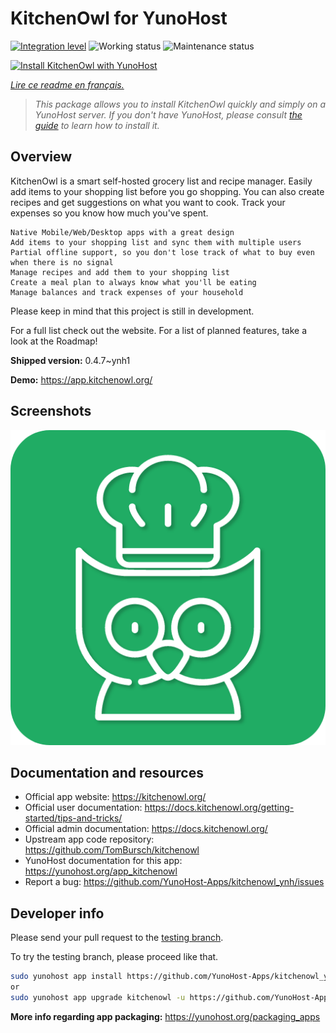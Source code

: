 <!--
N.B.: This README was automatically generated by https://github.com/YunoHost/apps/tree/master/tools/README-generator
It shall NOT be edited by hand.
-->

# KitchenOwl for YunoHost

[![Integration level](https://dash.yunohost.org/integration/kitchenowl.svg)](https://dash.yunohost.org/appci/app/kitchenowl) ![Working status](https://ci-apps.yunohost.org/ci/badges/kitchenowl.status.svg) ![Maintenance status](https://ci-apps.yunohost.org/ci/badges/kitchenowl.maintain.svg)

[![Install KitchenOwl with YunoHost](https://install-app.yunohost.org/install-with-yunohost.svg)](https://install-app.yunohost.org/?app=kitchenowl)

*[Lire ce readme en français.](./README_fr.md)*

> *This package allows you to install KitchenOwl quickly and simply on a YunoHost server.
If you don't have YunoHost, please consult [the guide](https://yunohost.org/#/install) to learn how to install it.*

## Overview

KitchenOwl is a smart self-hosted grocery list and recipe manager. Easily add items to your shopping list before you go shopping. You can also create recipes and get suggestions on what you want to cook. Track your expenses so you know how much you've spent.

    Native Mobile/Web/Desktop apps with a great design
    Add items to your shopping list and sync them with multiple users
    Partial offline support, so you don't lose track of what to buy even when there is no signal
    Manage recipes and add them to your shopping list
    Create a meal plan to always know what you'll be eating
    Manage balances and track expenses of your household

Please keep in mind that this project is still in development.

For a full list check out the website. For a list of planned features, take a look at the Roadmap!

**Shipped version:** 0.4.7~ynh1

**Demo:** https://app.kitchenowl.org/

## Screenshots

![Screenshot of KitchenOwl](./doc/screenshots/kitchenowl.png)

## Documentation and resources

* Official app website: <https://kitchenowl.org/>
* Official user documentation: <https://docs.kitchenowl.org/getting-started/tips-and-tricks/>
* Official admin documentation: <https://docs.kitchenowl.org/>
* Upstream app code repository: <https://github.com/TomBursch/kitchenowl>
* YunoHost documentation for this app: <https://yunohost.org/app_kitchenowl>
* Report a bug: <https://github.com/YunoHost-Apps/kitchenowl_ynh/issues>

## Developer info

Please send your pull request to the [testing branch](https://github.com/YunoHost-Apps/kitchenowl_ynh/tree/testing).

To try the testing branch, please proceed like that.

``` bash
sudo yunohost app install https://github.com/YunoHost-Apps/kitchenowl_ynh/tree/testing --debug
or
sudo yunohost app upgrade kitchenowl -u https://github.com/YunoHost-Apps/kitchenowl_ynh/tree/testing --debug
```

**More info regarding app packaging:** <https://yunohost.org/packaging_apps>
